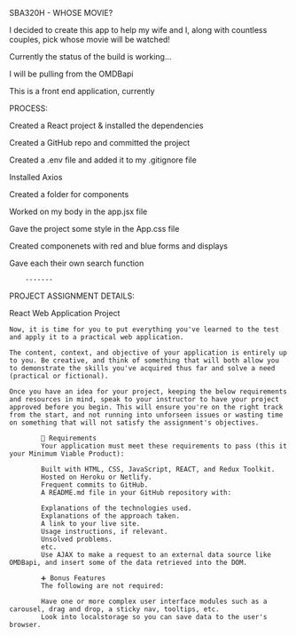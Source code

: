 SBA320H - WHOSE MOVIE?

I decided to create this app to help my wife and I, along with countless couples, pick whose movie will be watched!

Currently the status of the build is working...

I will be pulling from the OMDBapi

This is a front end application, currently

PROCESS:

Created a React project & installed the dependencies

Created a GitHub repo and committed the project 

Created a .env file and added it to my .gitignore file

Installed Axios

Created a folder for components

Worked on my body in the app.jsx file

Gave the project some style in the App.css file

Created componenets with red and blue forms and displays

Gave each their own search function



        -------

PROJECT ASSIGNMENT DETAILS:

React Web Application Project

    Now, it is time for you to put everything you've learned to the test and apply it to a practical web application.

    The content, context, and objective of your application is entirely up to you. Be creative, and think of something that will both allow you to demonstrate the skills you've acquired thus far and solve a need (practical or fictional).

    Once you have an idea for your project, keeping the below requirements and resources in mind, speak to your instructor to have your project approved before you begin. This will ensure you're on the right track from the start, and not running into unforseen issues or wasting time on something that will not satisfy the assignment's objectives.

            📑 Requirements
            Your application must meet these requirements to pass (this it your Minimum Viable Product):

            Built with HTML, CSS, JavaScript, REACT, and Redux Toolkit.
            Hosted on Heroku or Netlify.
            Frequent commits to GitHub.
            A README.md file in your GitHub repository with:

            Explanations of the technologies used.
            Explanations of the approach taken.
            A link to your live site.
            Usage instructions, if relevant.
            Unsolved problems.
            etc.
            Use AJAX to make a request to an external data source like OMDBapi, and insert some of the data retrieved into the DOM.

            ➕ Bonus Features
            The following are not required:

            Have one or more complex user interface modules such as a carousel, drag and drop, a sticky nav, tooltips, etc.
            Look into localstorage so you can save data to the user's browser.